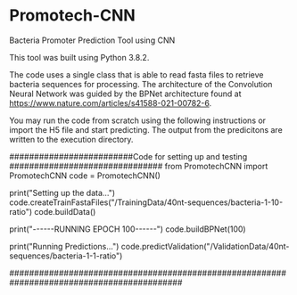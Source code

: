 # Promotech-CNN
Bacteria Promoter Prediction Tool using CNN

This tool was built using Python 3.8.2.

The code uses a single class that is able to read fasta files to retrieve bacteria sequences for processing. The architecture of the Convolution Neural Network was guided by the BPNet architecture found at https://www.nature.com/articles/s41588-021-00782-6.

You may run the code from scratch using the following instructions or import the H5 file and start predicting. The output from the predicitons are written to the execution directory.

#########################Code for setting up and testing ###############################
from PromotechCNN import PromotechCNN
code = PromotechCNN()

print("Setting up the data...")
code.createTrainFastaFiles("/TrainingData/40nt-sequences/bacteria-1-10-ratio")
code.buildData()

print("------RUNNING EPOCH 100------")
code.buildBPNet(100)

print("Running Predictions...")
code.predictValidation("/ValidationData/40nt-sequences/bacteria-1-1-ratio")

###########################################################################################
